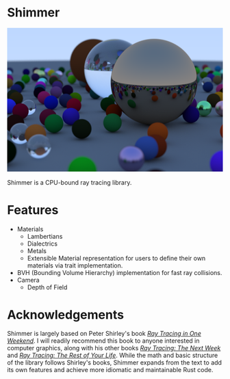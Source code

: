 # Shimmer

![Sample Render](images/spheres_render.png)

Shimmer is a CPU-bound ray tracing library.

# Features

* Materials
  * Lambertians
  * Dialectrics
  * Metals
  * Extensible Material representation for users to define their own materials via trait implementation.
* BVH (Bounding Volume Hierarchy) implementation for fast ray collisions.
* Camera
  * Depth of Field

# Acknowledgements

Shimmer is largely based on Peter Shirley's book [_Ray Tracing in One Weekend_](https://raytracing.github.io/books/RayTracingInOneWeekend.html). I will readily recommend this book to anyone interested in computer graphics, along with his other books [_Ray Tracing: The Next Week_](https://raytracing.github.io/books/RayTracingTheNextWeek.html) and [_Ray Tracing: The Rest of Your Life_](https://raytracing.github.io/books/RayTracingTheRestOfYourLife.html). While the math and basic structure of the library follows Shirley's books, Shimmer expands from the text to add its own features and achieve more idiomatic and maintainable Rust code.